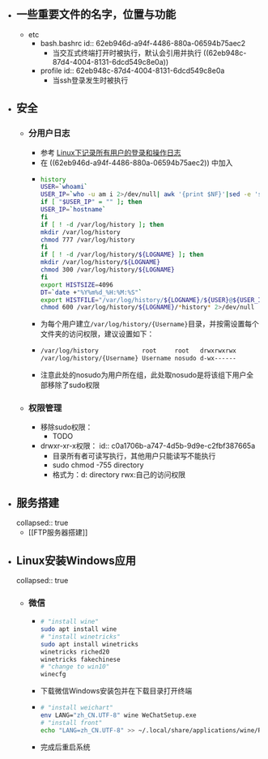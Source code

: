 - ## 一些重要文件的名字，位置与功能
	- etc
		- bash.bashrc
		  id:: 62eb946d-a94f-4486-880a-06594b75aec2
			- 当交互式终端打开时被执行，默认会引用并执行 ((62eb948c-87d4-4004-8131-6dcd549c8e0a))
		- profile
		  id:: 62eb948c-87d4-4004-8131-6dcd549c8e0a
			- 当ssh登录发生时被执行
- ## 安全
	- ### 分用户日志
		- 参考 [Linux下记录所有用户的登录和操作日志](https://blog.51cto.com/xuaijun/2821502)
		- 在 ((62eb946d-a94f-4486-880a-06594b75aec2)) 中加入
		- ```bash
		  history
		  USER=`whoami`
		  USER_IP=`who -u am i 2>/dev/null| awk '{print $NF}'|sed -e 's/[()]//g'`
		  if [ "$USER_IP" = "" ]; then
		  USER_IP=`hostname`
		  fi
		  if [ ! -d /var/log/history ]; then
		  mkdir /var/log/history
		  chmod 777 /var/log/history
		  fi
		  if [ ! -d /var/log/history/${LOGNAME} ]; then
		  mkdir /var/log/history/${LOGNAME}
		  chmod 300 /var/log/history/${LOGNAME}
		  fi
		  export HISTSIZE=4096
		  DT=`date +"%Y%m%d_%H:%M:%S"`
		  export HISTFILE="/var/log/history/${LOGNAME}/${USER}@${USER_IP}_$DT"
		  chmod 600 /var/log/history/${LOGNAME}/*history* 2>/dev/null
		  ```
		- 为每个用户建立``/var/log/history/{Username}``目录，并按需设置每个文件夹的访问权限，建议设置如下：
		- ```bash
		  /var/log/history            root     root   drwxrwxrwx
		  /var/log/history/{Username} Username nosudo d-wx------
		  ```
		- 注意此处的nosudo为用户所在组，此处取nosudo是将该组下用户全部移除了sudo权限
	- ### 权限管理
		- 移除sudo权限：
			- TODO
		- drwxr-xr-x权限：
		  id:: c0a1706b-a747-4d5b-9d9e-c2fbf387665a
			- 目录所有者可读写执行，其他用户只能读写不能执行
			- sudo chmod -755 directory
			- 格式为：d: directory rwx:自己的访问权限
- ## 服务搭建
  collapsed:: true
	- [[FTP服务器搭建]]
- ## Linux安装Windows应用
  collapsed:: true
	- ### 微信
		- ```bash
		  # "install wine"
		  sudo apt install wine
		  # "install winetricks"
		  sudo apt install winetricks
		  winetricks riched20
		  winetricks fakechinese
		  # "change to win10"
		  winecfg
		  ```
		- 下载微信Windows安装包并在下载目录打开终端
		- ```bash
		  # "install weichart"
		  env LANG="zh_CN.UTF-8" wine WeChatSetup.exe
		  # "install front"
		  echo "LANG=zh_CN.UTF-8" >> ~/.local/share/applications/wine/Programs/微信/微信.desktop
		  ```
		- 完成后重启系统
